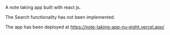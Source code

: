 A note taking app built with react js.

The Search functionality has not been implemented.

The app has been deployed at https://note-taking-app-nu-eight.vercel.app/
